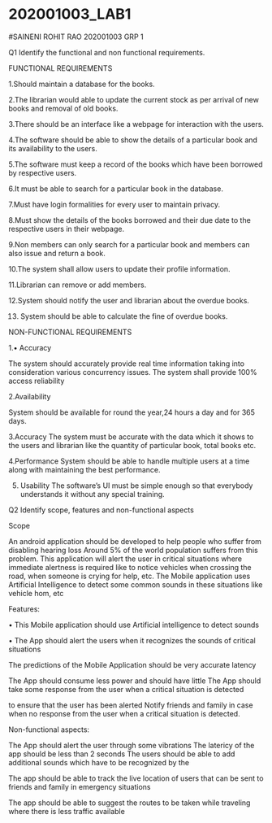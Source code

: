 # 202001003_LAB1

#SAINENI ROHIT RAO
202001003
GRP 1


Q1 Identify the functional and non functional requirements.

FUNCTIONAL REQUIREMENTS

1.Should maintain a database for the books.

2.The librarian would able to update the current stock as per arrival of new books and removal of old books.

3.There should be an interface like a webpage for interaction with the users.

4.The software should be able to show the details of a particular book and  its availability to the users.

5.The software must keep a record of the books which have been borrowed by respective users.

6.It must be able to search for a particular book in the database.

7.Must have login formalities for every user to maintain privacy.

8.Must show the details of the books borrowed and their due date to the respective users in their webpage.

9.Non members can only search for a particular book and members can also issue and return a book.

10.The system shall allow users to update their profile information.

11.Librarian can remove or add members.

12.System should notify the user and librarian about the overdue books.

13. System should be able to calculate the fine of overdue books.


NON-FUNCTIONAL REQUIREMENTS

1.• Accuracy 

The system should accurately provide real time information taking into consideration 
various concurrency issues. The system shall provide 100% access reliability

2.Availability

System should be available for round the year,24 hours a day and for 365 days.


3.Accuracy
The system must be accurate with the data which it shows to the users and librarian like the quantity of particular book, total books etc.


4.Performance
System should be able to handle multiple users at a time along with maintaining the best performance.

5. Usability
The software’s UI must be simple enough so that everybody understands it without any special training.


Q2  Identify scope, features and non-functional aspects 

Scope

An android application should be developed to help people who suffer from disabling hearing loss Around 5% of the world population suffers from this problem. This application will alert the user in critical situations where immediate alertness is required like to notice vehicles when crossing the road, when someone is crying for help, etc. The Mobile application uses Artificial Intelligence to detect some common sounds in these situations like vehicle hom, etc 

Features:

• This Mobile application should use Artificial intelligence to detect sounds 

• The App should alert the users when it recognizes the sounds of critical situations

The predictions of the Mobile Application should be very accurate latency


The App should consume less power and should have little The App should take some response from the user when a critical situation is detected


to ensure that the user has been alerted Notify friends and family in case when no response from the user when a critical situation is detected.


Non-functional aspects:


The App should alert the user through some vibrations The latericy of the app should be less than 2 seconds The users should be able to add additional sounds which have to be recognized by the

The app should be able to track the live location of users that can be sent to friends and family in emergency situations

The app should be able to suggest the routes to be taken while traveling where there is less traffic available
